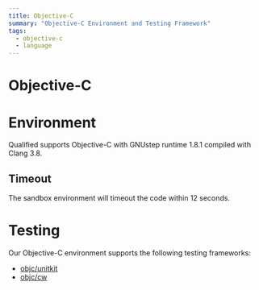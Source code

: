 ```yaml
---
title: Objective-C
summary: "Objective-C Environment and Testing Framework"
tags:
  - objective-c
  - language
---
```


# Objective-C

# Environment

Qualified supports Objective-C with GNUstep runtime 1.8.1 compiled with Clang 3.8.

## Timeout

The sandbox environment will timeout the code within 12 seconds.

# Testing

Our Objective-C environment supports the following testing frameworks:

- [objc/unitkit](/kb/languages/objc/unitkit)
- [objc/cw](/kb/languages/objc/cw)
